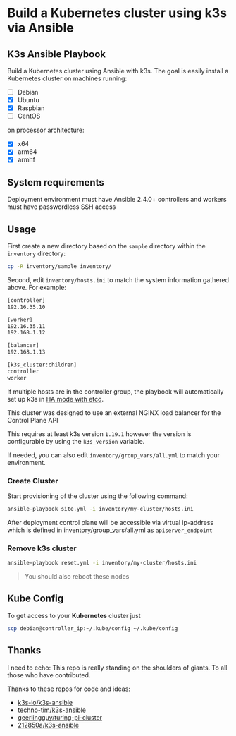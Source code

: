 # Build a Kubernetes cluster using k3s via Ansible

## K3s Ansible Playbook

Build a Kubernetes cluster using Ansible with k3s. The goal is easily install a Kubernetes cluster on machines running:

- [ ] Debian
- [X] Ubuntu
- [X] Raspbian
- [ ] CentOS

on processor architecture:

- [X] x64
- [X] arm64
- [X] armhf

## System requirements

Deployment environment must have Ansible 2.4.0+
controllers and workers must have passwordless SSH access

## Usage

First create a new directory based on the `sample` directory within the `inventory` directory:

```bash
cp -R inventory/sample inventory/
```

Second, edit `inventory/hosts.ini` to match the system information gathered above. For example:

```bash
[controller]
192.16.35.10

[worker]
192.16.35.11
192.168.1.12

[balancer]
192.168.1.13

[k3s_cluster:children]
controller
worker
```

If multiple hosts are in the controller group, the playbook will automatically set up k3s in [HA mode with etcd](https://rancher.com/docs/k3s/latest/en/installation/ha-embedded/).

This cluster was designed to use an external NGINX load balancer for the Control Plane API

This requires at least k3s version `1.19.1` however the version is configurable by using the `k3s_version` variable.

If needed, you can also edit `inventory/group_vars/all.yml` to match your environment.

### Create Cluster

Start provisioning of the cluster using the following command:

```bash
ansible-playbook site.yml -i inventory/my-cluster/hosts.ini
```

After deployment control plane will be accessible via virtual ip-address which is defined in inventory/group_vars/all.yml as `apiserver_endpoint`

### Remove k3s cluster

```bash
ansible-playbook reset.yml -i inventory/my-cluster/hosts.ini
```

>You should also reboot these nodes 

## Kube Config

To get access to your **Kubernetes** cluster just

```bash
scp debian@controller_ip:~/.kube/config ~/.kube/config
```

## Thanks  

I need to echo: This repo is really standing on the shoulders of giants.  To all those who have contributed.

Thanks to these repos for code and ideas:

* [k3s-io/k3s-ansible](https://github.com/k3s-io/k3s-ansible)
* [techno-tim/k3s-ansible](https://github.com/techno-tim/k3s-ansible)
* [geerlingguy/turing-pi-cluster](https://github.com/geerlingguy/turing-pi-cluster)
* [212850a/k3s-ansible](https://github.com/212850a/k3s-ansible) 
